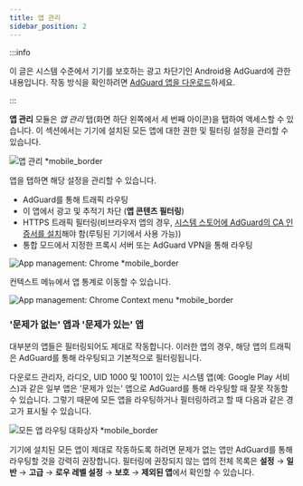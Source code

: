 ```yaml
---
title: 앱 관리
sidebar_position: 2
---
```


:::info

이 글은 시스템 수준에서 기기를 보호하는 광고 차단기인 Android용 AdGuard에 관한 내용입니다. 작동 방식을 확인하려면 [AdGuard 앱을 다운로드](https://agrd.io/download-kb-adblock)하세요.

:::

**앱 관리** 모듈은 _앱 관리_ 탭(화면 하단 왼쪽에서 세 번째 아이콘)을 탭하여 액세스할 수 있습니다. 이 섹션에서는 기기에 설치된 모든 앱에 대한 권한 및 필터링 설정을 관리할 수 있습니다.

![앱 관리 \*mobile_border](https://cdn.adtidy.org/blog/new/9sakapp_management.png)

앱을 탭하면 해당 설정을 관리할 수 있습니다.

- AdGuard를 통해 트래픽 라우팅
- 이 앱에서 광고 및 추적기 차단 (**앱 콘텐츠 필터링**)
- HTTPS 트래픽 필터링(비브라우저 앱의 경우, [시스템 스토어에 AdGuard의 CA 인증서를 설치](/adguard-for-android/solving-problems/https-certificate-for-rooted/)해야 함(루팅된 기기에서 사용 가능))
- 통합 모드에서 지정한 프록시 서버 또는 AdGuard VPN을 통해 라우팅

![App management: Chrome \*mobile_border](https://cdn.adtidy.org/blog/new/nvvgochrome_management.png)

컨텍스트 메뉴에서 앱 통계로 이동할 수 있습니다.

![App management: Chrome Context menu \*mobile_border](https://cdn.adtidy.org/blog/new/4z85achome_management_context_menu.png)

### '문제가 없는' 앱과 '문제가 있는' 앱

대부분의 앱들은 필터링되어도 제대로 작동합니다. 이러한 앱의 경우, 해당 앱의 트래픽은 AdGuard를 통해 라우팅되고 기본적으로 필터링됩니다.

다운로드 관리자, 라디오, UID 1000 및 1001이 있는 시스템 앱(예: Google Play 서비스)과 같은 일부 앱은 '문제가 있는' 앱으로 AdGuard를 통해 라우팅할 때 잘못 작동할 수 있습니다. 그렇기 때문에 모든 앱을 라우팅하거나 필터링하려고 할 때 다음과 같은 경고가 표시될 수 있습니다.

![모든 앱 라우팅 대화상자 \*mobile_border](https://cdn.adtidy.org/blog/new/6du8jiroute_all.png)

기기에 설치된 모든 앱이 제대로 작동하도록 하려면 문제가 없는 앱만 AdGuard를 통해 라우팅할 것을 강력히 권장합니다. 필터링에 권장되지 않는 앱의 전체 목록은 **설정** → **일반** → **고급** → **로우 레벨 설정** → **보호** → **제외된 앱**에서 확인할 수 있습니다.
